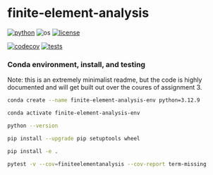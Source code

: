 # finite-element-analysis

[![python](https://img.shields.io/badge/python-3.12-blue.svg)](https://www.python.org/)
![os](https://img.shields.io/badge/os-ubuntu%20|%20macos%20|%20windows-blue.svg)
[![license](https://img.shields.io/badge/license-MIT-green.svg)](https://github.com/sandialabs/sibl#license)

[![codecov](https://codecov.io/gh/Lejeune-Lab-Graduate-Course-Materials/inite-element-analysis/graph/badge.svg?token=p5DMvJ6byO)](https://codecov.io/gh/Lejeune-Lab-Graduate-Course-Materials/inite-element-analysis)
[![tests](https://github.com/Lejeune-Lab-Graduate-Course-Materials/inite-element-analysis/actions/workflows/tests.yml/badge.svg)](https://github.com/Lejeune-Lab-Graduate-Course-Materials/finite-element-analysis/actions)

### Conda environment, install, and testing

Note: this is an extremely minimalist readme, but the code is highly documented and will get built out over the coures of assignment 3.

```bash
conda create --name finite-element-analysis-env python=3.12.9
```

```bash
conda activate finite-element-analysis-env
```

```bash
python --version
```

```bash
pip install --upgrade pip setuptools wheel
```

```bash
pip install -e .
```

```bash
pytest -v --cov=finiteelementanalysis --cov-report term-missing
```

